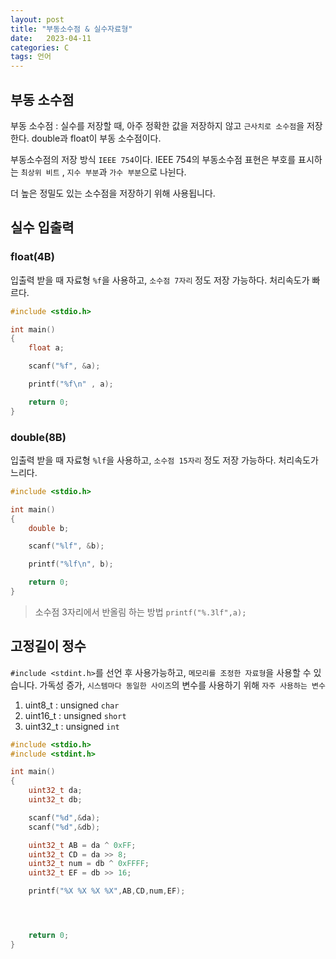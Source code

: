 ```yaml
---
layout: post
title: "부동소수점 & 실수자료형"
date:   2023-04-11
categories: C
tags: 언어
---
```


## 부동 소수점
부동 소수점 : 실수를 저장할 때, 아주 정확한 값을 저장하지 않고 `근사치로 소수점`을 저장한다. double과 float이 부동 소수점이다.

부동소수점의 저장 방식 `IEEE 754`이다. 
IEEE 754의 부동소수점 표현은 부호를 표시하는 `최상위 비트` , `지수 부분`과 `가수 부분`으로 나뉜다.

더 높은 정밀도 있는 소수점을 저장하기 위해 사용됩니다.

## 실수 입출력
### float(4B)
입출력 받을 때 자료형 `%f`을 사용하고, `소수점 7자리` 정도 저장 가능하다. 처리속도가 빠르다.
```cpp
#include <stdio.h>

int main()
{
	float a;

	scanf("%f", &a);

	printf("%f\n" , a);

	return 0;
}

```

### double(8B)
입출력 받을 때 자료형 `%lf`을 사용하고, `소수점 15자리` 정도 저장 가능하다. 처리속도가 느리다.
```cpp
#include <stdio.h>

int main()
{
	double b;

	scanf("%lf", &b);

	printf("%lf\n", b);

	return 0;
}

```

> 소수점 3자리에서 반올림 하는 방법
`printf("%.3lf",a);`

## 고정길이 정수
`#include <stdint.h>`를 선언 후 사용가능하고, `메모리를 조정한 자료형`을 사용할 수 있습니다. 가독성 증가, `시스템마다 동일한 사이즈`의 변수를 사용하기 위해
`자주 사용하는 변수`
1. uint8_t : unsigned `char`
2. uint16_t : unsigned `short`
3. uint32_t : unsigned `int`

```cpp
#include <stdio.h>
#include <stdint.h>

int main()
{
	uint32_t da;
	uint32_t db;

	scanf("%d",&da);
	scanf("%d",&db);

	uint32_t AB = da ^ 0xFF;
	uint32_t CD = da >> 8;
	uint32_t num = db ^ 0xFFFF;
	uint32_t EF = db >> 16;

	printf("%X %X %X %X",AB,CD,num,EF);




	return 0;
}

```
